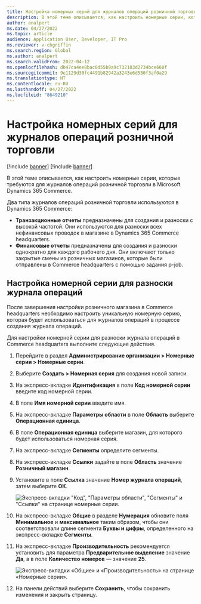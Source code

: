 ```yaml
---
title: Настройка номерных серий для журналов операций розничной торговли
description: В этой теме описывается, как настроить номерные серии, которые требуются для журналов операций розничной торговли в Microsoft Dynamics 365 Commerce.
author: analpert
ms.date: 04/27/2022
ms.topic: article
audience: Application User, Developer, IT Pro
ms.reviewer: v-chgriffin
ms.search.region: Global
ms.author: analpert
ms.search.validFrom: 2022-04-12
ms.openlocfilehash: db47ca4ee8bac0d55b9a9c732183d2734bce660f
ms.sourcegitcommit: 9e1129d30fc4491b82942a3243e6d580f3af0a29
ms.translationtype: HT
ms.contentlocale: ru-RU
ms.lasthandoff: 04/27/2022
ms.locfileid: "8649210"
---
```

# <a name="set-up-number-sequences-for-retail-statements"></a>Настройка номерных серий для журналов операций розничной торговли

[!include [banner](includes/banner.md)]
[!include [banner](includes/preview-banner.md)]

В этой теме описывается, как настроить номерные серии, которые требуются для журналов операций розничной торговли в Microsoft Dynamics 365 Commerce.

Два типа журналов операций розничной торговли используются в Dynamics 365 Commerce: 

- **Транзакционные отчеты** предназначены для создания и разноски с высокой частотой. Они используются для разноски всех нефинансовых проводок в магазине в Dynamics 365 Commerce headquarters. 
- **Финансовые отчеты** предназначены для создания и разноски однократно для каждого рабочего дня. Они включают только закрытые смены из розничных магазинов, которые были отправлены в Commerce headquarters с помощью задания p-job.

## <a name="configure-a-number-sequence-for-statement-posting"></a>Настройка номерной серии для разноски журнала операций

После завершения настройки розничного магазина в Commerce headquarters необходимо настроить уникальную номерную серию, которая будет использоваться для журналов операций в процессе создания журнала операций.

Для настройки номерной серии для разноски журнала операций в Commerce headquarters выполните следующие действия.

1. Перейдите в раздел **Администрирование организации \> Номерные серии \> Номерные серии**.
1. Выберите **Создать \> Номерная серия** для создания новой записи.
1. На экспресс-вкладке **Идентификация** в поле **Код номерной серии** введите код номерной серии.
1. В поле **Имя номерной серии** введите имя.
1. На экспресс-вкладке **Параметры области** в поле **Область** выберите **Операционная единица**.
1. В поле **Операционная единица** выберите магазин, для которого будет использоваться номерная серия.
1. На экспресс-вкладке **Сегменты** определите сегменты.
1. На экспресс-вкладке **Ссылки** задайте в поле **Область** значение **Розничный магазин**.
1. Установите в поле **Ссылка** значение **Номер журнала операций**, затем выберите **ОК**.

    ![Экспресс-вкладки "Код", "Параметры области", "Сегменты" и "Ссылки" на странице номерные серии.](media/retail-statements-num-seq-setup-01.png)

1. На экспресс-вкладке **Общие** в разделе **Нумерация** обновите поля **Минимальное** и **максимальное** таким образом, чтобы они соответствовали длине сегмента **Буквы и цифры**, определенного на экспресс-вкладке **Сегменты**.
1. На экспресс-вкладке **Производительность** рекомендуется установить для параметра **Предварительное выделение** значение **Да**, а в поле **Количество номеров** — значение **25**.

    ![Экспресс-вкладки «Общие» и «Производительность» на странице «Номерные серии».](media/retail-statements-num-seq-setup-02.png)

1. На панели действий выберите **Сохранить**, чтобы сохранить изменения и закрыть страницу.
